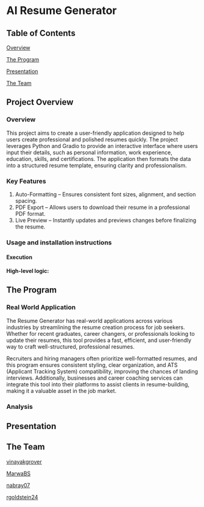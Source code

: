 # AI Resume Generator

## Table of Contents

[Overview](#overview)

[The Program](#the-program)

[Presentation](#presentation)

[The Team](#the-team)

## Project Overview

### Overview

This project aims to create a user-friendly application designed to help users create professional and polished resumes quickly. The project leverages Python and Gradio to provide an interactive interface where users input their details, such as personal information, work experience, education, skills, and certifications. The application then formats the data into a structured resume template, ensuring clarity and professionalism.

### Key Features

1. Auto-Formatting – Ensures consistent font sizes, alignment, and section spacing.
2. PDF Export – Allows users to download their resume in a professional PDF format.
3. Live Preview – Instantly updates and previews changes before finalizing the resume.

### Usage and installation instructions

#### Execution

#### High-level logic:

## The Program

### Real World Application

The Resume Generator has real-world applications across various industries by streamlining the resume creation process for job seekers. Whether for recent graduates, career changers, or professionals looking to update their resumes, this tool provides a fast, efficient, and user-friendly way to craft well-structured, professional resumes.

Recruiters and hiring managers often prioritize well-formatted resumes, and this program ensures consistent styling, clear organization, and ATS (Applicant Tracking System) compatibility, improving the chances of landing interviews. Additionally, businesses and career coaching services can integrate this tool into their platforms to assist clients in resume-building, making it a valuable asset in the job market.

### Analysis

## Presentation

## The Team

[vinayakgrover](https://github.com/vinayakgrover)

[MarwaBS](https://github.com/MarwaBS)

[nabray07](https://github.com/nabray07)

[rgoldstein24](https://github.com/rgoldstein24)
